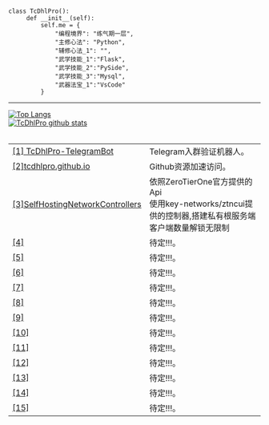 ###
```
class TcDhlPro():
     def __init__(self):
         self.me = {
             "编程境界": "练气期一层",
             "主修心法": "Python",
             "辅修心法_1": "",
             "武学技能_1":"Flask",
             "武学技能_2":"PySide",
             "武学技能_3":"Mysql",
             "武器法宝_1":"VsCode"
         }
```

***
<a href="https://github.com/anuraghazra/github-readme-stats">
  <img align="center" src="https://github-readme-stats.vercel.app/api/top-langs/?username=TcDhlPro&langs_count=8&theme=material-palenight" alt="Top Langs" style="max-width: 100%;" />
</a>
</br>
<a href="https://github.com/anuraghazra/github-readme-stats">
  <img align="center" src="https://github-readme-stats.vercel.app/api?username=TcDhlPro&hide=prs&count_private=true&show_icons=true&theme=radical" alt="TcDhlPro github stats" style="max-width: 100%;" />
</a>
<br><br>
<html lang="ch">
    <table style="margin-left: auto; margin-right: auto;">
        <tr>
            <td>
                <a href="https://github.com/TcDhlPro/TcDhlPro-TelegramBot">[1] TcDhlPro-TelegramBot</a>
            </td>
            <td>
                 Telegram入群验证机器人。
            </td>
        </tr>
        <tr>
            <td>
                <a href="https://github.com/TcDhlPro/tcdhlpro.github.io">[2]tcdhlpro.github.io</a>
            </td>
            <td>
               Github资源加速访问。
            </td>
        </tr>
        <tr>
            <td>
                <a href="https://github.com/TcDhlPro/ZeroTierOne-SelfHostingNetworkControllers-ZtnCui/tree/main">[3]SelfHostingNetworkControllers</a>
            </td>
            <td>
                 依照ZeroTierOne官方提供的Api<br>
                 使用key-networks/ztncui提供的控制器,搭建私有根服务端<br>
                 客户端数量解锁无限制
            </td>
        </tr>
        <tr>
            <td>
                <a href="https://github.com/TcDhlPro">[4]</a>
            </td>
            <td>
               待定!!!。
            </td>
       </tr>
          <tr>
            <td>
                <a href="https://github.com/TcDhlPro">[5]</a>
            </td>
            <td>
                待定!!!。
            </td>
        </tr>
            <tr>
            <td>
                <a href="https://github.com/TcDhlPro">[6]</a>
            </td>
            <td>
                待定!!!。
            </td>
        </tr>
        <tr>
            <td>
                <a href="https://github.com/TcDhlPro">[7]</a>
            </td>
            <td>
                待定!!!。
            </td>
        </tr>
        <tr>
            <td>
                <a href="https://github.com/TcDhlPro">[8]</a>
            </td>
            <td>
                待定!!!。
            </td>
        </tr>
        <tr>
            <td>
                <a href="https://github.com/TcDhlPro">[9]</a>
            </td>
            <td>
                待定!!!。
            </td>
        </tr>
        <tr>
            <td>
                <a href="https://github.com/TcDhlPro">[10]</a>
            </td>
            <td>
                待定!!!。
            </td>
        </tr>
        <tr>
            <td>
                <a href="https://github.com/TcDhlPro">[11]</a>
            </td>
            <td>
                待定!!!。
            </td>
        </tr>
        <tr>
            <td>
                <a href="https://github.com/TcDhlPro">[12]</a>
            </td>
            <td>
                待定!!!。
            </td>
        </tr>
        <tr>
            <td>
                <a href="https://github.com/TcDhlPro">[13]</a>
            </td>
            <td>
                待定!!!。
            </td>
        </tr>
         <tr>
            <td>
                <a href="https://github.com/TcDhlPro">[14]</a>
            </td>
            <td>
                待定!!!。
            </td>
        </tr>
 <tr>
            <td>
                <a href="https://github.com/TcDhlPro">[15]</a>
            </td>
            <td>
                待定!!!。
            </td>
        </tr>
    </table>
</html>











